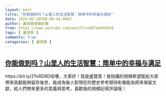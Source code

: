 ```yaml
---
layout: post
title: "你能做到吗？山里人的生活智慧：简单中的幸福与满足"
date: 2024-03-28T08:00:44.000Z
author: 盧保貴視覺影像
from: https://www.youtube.com/watch?v=Q07omehOmYQ
tags: [ 盧保貴 ]
comments: True
categories: [ 盧保貴 ]
---
```

<!--1711612844000-->
[你能做到吗？山里人的生活智慧：简单中的幸福与满足](https://www.youtube.com/watch?v=Q07omehOmYQ)
------

<div>
https://bit.ly/2YsRD8D哈嘍，大家好！我是盧寶貴！我拍攝的視頻希望能給大家帶來貢獻能夠留存後世，能成為後人對現在的歷史參考期待影像能為將來保留文獻，給人們帶來更多的意義與思考。喜歡我的視頻記得評論哦！
</div>

